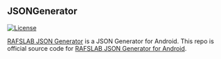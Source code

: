 ## JSONGenerator

[![License](http://img.shields.io/badge/License-Apache%202.0-blue.svg?style=flat-square)](http://www.apache.org/licenses/LICENSE-2.0)

[RAFSLAB JSON Generator](https://github.com/rafslab/JSONGenerator) is a JSON Generator for Android. This repo is official source code for [RAFSLAB JSON Generator for Android](https://github.com/rafslab/JSONGenerator).
